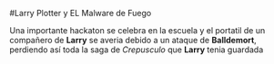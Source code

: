 #Larry Plotter y EL Malware de Fuego

Una importante hackaton se celebra en la escuela y el portatil de un compañero de **Larry** se averia debido a un ataque de **Balldemort**, perdiendo así toda la saga de *Crepusculo* que **Larry** tenia guardada 